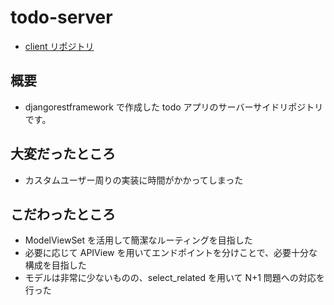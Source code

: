 # todo-server

- [client リポジトリ](https://github.com/pisces2336/todo-client)

## 概要

- djangorestframework で作成した todo アプリのサーバーサイドリポジトリです。

## 大変だったところ

- カスタムユーザー周りの実装に時間がかかってしまった

## こだわったところ

- ModelViewSet を活用して簡潔なルーティングを目指した
- 必要に応じて APIView を用いてエンドポイントを分けことで、必要十分な構成を目指した
- モデルは非常に少ないものの、select_related を用いて N+1 問題への対応を行った
